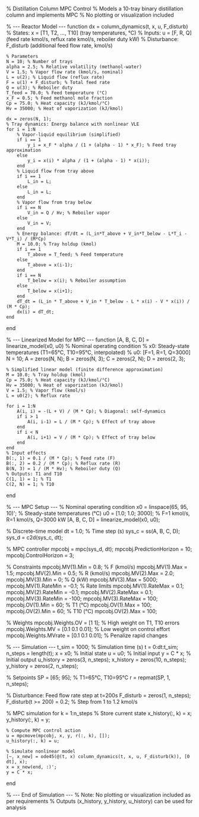 % Distillation Column MPC Control
% Models a 10-tray binary distillation column and implements MPC
% No plotting or visualization included

% --- Reactor Model ---
function dx = column_dynamics(t, x, u, F_disturb)
    % States: x = [T1, T2, ..., T10] (tray temperatures, °C)
    % Inputs: u = [F, R, Q] (feed rate kmol/s, reflux rate kmol/s, reboiler duty kW)
    % Disturbance: F_disturb (additional feed flow rate, kmol/s)
    
    % Parameters
    N = 10; % Number of trays
    alpha = 2.5; % Relative volatility (methanol-water)
    V = 1.5; % Vapor flow rate (kmol/s, nominal)
    L = u(2); % Liquid flow (reflux rate)
    F = u(1) + F_disturb; % Total feed rate
    Q = u(3); % Reboiler duty
    T_feed = 70.0; % Feed temperature (°C)
    x_F = 0.5; % Feed methanol mole fraction
    Cp = 75.0; % Heat capacity (kJ/kmol/°C)
    Hv = 35000; % Heat of vaporization (kJ/kmol)
    
    dx = zeros(N, 1);
    % Tray dynamics: Energy balance with nonlinear VLE
    for i = 1:N
        % Vapor-liquid equilibrium (simplified)
        if i == 1
            y_i = x_F * alpha / (1 + (alpha - 1) * x_F); % Feed tray approximation
        else
            y_i = x(i) * alpha / (1 + (alpha - 1) * x(i));
        end
        % Liquid flow from tray above
        if i == 1
            L_in = L;
        else
            L_in = L;
        end
        % Vapor flow from tray below
        if i == N
            V_in = Q / Hv; % Reboiler vapor
        else
            V_in = V;
        end
        % Energy balance: dT/dt = (L_in*T_above + V_in*T_below - L*T_i - V*T_i) / (M*Cp)
        M = 10.0; % Tray holdup (kmol)
        if i == 1
            T_above = T_feed; % Feed temperature
        else
            T_above = x(i-1);
        end
        if i == N
            T_below = x(i); % Reboiler assumption
        else
            T_below = x(i+1);
        end
        dT_dt = (L_in * T_above + V_in * T_below - L * x(i) - V * x(i)) / (M * Cp);
        dx(i) = dT_dt;
    end
end

% --- Linearized Model for MPC ---
function [A, B, C, D] = linearize_model(x0, u0)
    % Nominal operating condition
    % x0: Steady-state temperatures (T1=65°C, T10=95°C, interpolated)
    % u0: [F=1, R=1, Q=3000]
    N = 10;
    A = zeros(N, N);
    B = zeros(N, 3);
    C = zeros(2, N);
    D = zeros(2, 3);
    
    % Simplified linear model (finite difference approximation)
    M = 10.0; % Tray holdup (kmol)
    Cp = 75.0; % Heat capacity (kJ/kmol/°C)
    Hv = 35000; % Heat of vaporization (kJ/kmol)
    V = 1.5; % Vapor flow (kmol/s)
    L = u0(2); % Reflux rate
    
    for i = 1:N
        A(i, i) = -(L + V) / (M * Cp); % Diagonal: self-dynamics
        if i > 1
            A(i, i-1) = L / (M * Cp); % Effect of tray above
        end
        if i < N
            A(i, i+1) = V / (M * Cp); % Effect of tray below
        end
    end
    % Input effects
    B(:, 1) = 0.1 / (M * Cp); % Feed rate (F)
    B(:, 2) = 0.2 / (M * Cp); % Reflux rate (R)
    B(N, 3) = 1 / (M * Hv); % Reboiler duty (Q)
    % Outputs: T1 and T10
    C(1, 1) = 1; % T1
    C(2, N) = 1; % T10
end

% --- MPC Setup ---
% Nominal operating condition
x0 = linspace(65, 95, 10)'; % Steady-state temperatures (°C)
u0 = [1.0; 1.0; 3000]; % F=1 kmol/s, R=1 kmol/s, Q=3000 kW
[A, B, C, D] = linearize_model(x0, u0);

% Discrete-time model
dt = 1.0; % Time step (s)
sys_c = ss(A, B, C, D);
sys_d = c2d(sys_c, dt);

% MPC controller
mpcobj = mpc(sys_d, dt);
mpcobj.PredictionHorizon = 10;
mpcobj.ControlHorizon = 3;

% Constraints
mpcobj.MV(1).Min = 0.8; % F (kmol/s)
mpcobj.MV(1).Max = 1.5;
mpcobj.MV(2).Min = 0.5; % R (kmol/s)
mpcobj.MV(2).Max = 2.0;
mpcobj.MV(3).Min = 0; % Q (kW)
mpcobj.MV(3).Max = 5000;
mpcobj.MV(1).RateMin = -0.1; % Rate limits
mpcobj.MV(1).RateMax = 0.1;
mpcobj.MV(2).RateMin = -0.1;
mpcobj.MV(2).RateMax = 0.1;
mpcobj.MV(3).RateMin = -100;
mpcobj.MV(3).RateMax = 100;
mpcobj.OV(1).Min = 60; % T1 (°C)
mpcobj.OV(1).Max = 100;
mpcobj.OV(2).Min = 60; % T10 (°C)
mpcobj.OV(2).Max = 100;

% Weights
mpcobj.Weights.OV = [1 1]; % High weight on T1, T10 errors
mpcobj.Weights.MV = [0.1 0.1 0.01]; % Low weight on control effort
mpcobj.Weights.MVrate = [0.1 0.1 0.01]; % Penalize rapid changes

% --- Simulation ---
t_sim = 1000; % Simulation time (s)
t = 0:dt:t_sim;
n_steps = length(t);
x = x0; % Initial state
u = u0; % Initial input
y = C * x; % Initial output
u_history = zeros(3, n_steps);
x_history = zeros(10, n_steps);
y_history = zeros(2, n_steps);

% Setpoints
SP = [65; 95]; % T1=65°C, T10=95°C
r = repmat(SP, 1, n_steps);

% Disturbance: Feed flow rate step at t=200s
F_disturb = zeros(1, n_steps);
F_disturb(t >= 200) = 0.2; % Step from 1 to 1.2 kmol/s

% MPC simulation
for k = 1:n_steps
    % Store current state
    x_history(:, k) = x;
    y_history(:, k) = y;
    
    % Compute MPC control action
    u = mpcmove(mpcobj, x, y, r(:, k), []);
    u_history(:, k) = u;
    
    % Simulate nonlinear model
    [~, x_new] = ode45(@(t, x) column_dynamics(t, x, u, F_disturb(k)), [0 dt], x);
    x = x_new(end, :)';
    y = C * x;
end

% --- End of Simulation ---
% Note: No plotting or visualization included as per requirements
% Outputs (x_history, y_history, u_history) can be used for analysis
